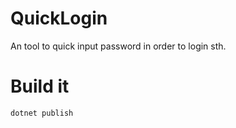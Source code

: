 # QuickLogin
An tool to quick input password in order to login sth.

# Build it
``` PS
dotnet publish
```